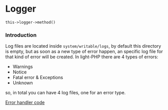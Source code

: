 # Logger
`this->logger->method()`  
### Introduction

Log files are located inside `system/writable/logs`, by default this directory is empty, but as soon as a new type of error happen, an specific log file for that kind of error will be created.
In light-PHP there are 4 types of errors: 

- Warnings
- Notice
- Fatal error & Exceptions
- Unknown

so, in total you can have 4 log files, one for an error type.

[Error handler code](https://github.com/bakeiro/Light-PHP/blob/master/system/engine/Errors.php)